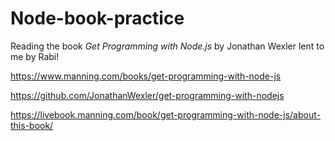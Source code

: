 # Node-book-practice

Reading the book _Get Programming with Node.js_ by Jonathan Wexler lent to me by Rabi!

https://www.manning.com/books/get-programming-with-node-js

https://github.com/JonathanWexler/get-programming-with-nodejs

https://livebook.manning.com/book/get-programming-with-node-js/about-this-book/
